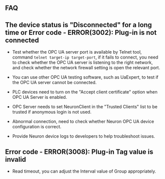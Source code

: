## FAQ

## The device status is "Disconnected" for a long time or Error code - ERROR(3002): Plug-in is not connected

* Test whether the OPC UA server port is available by Telnet tool, command `telnet target-ip target-port`, if it fails to connect, you need to check whether the OPC UA server is listening to the right network, and check whether the network firewall setting is open the relevant port.

* You can use other OPC UA testing software, such as UaExpert, to test if the OPC UA server cannot be connected.

* PLC devices need to turn on the "Accept client certificate" option when OPC UA Server is enabled.

* OPC Server needs to set NeuronClient in the "Trusted Clients" list to be trusted if anonymous login is not used.

* Abnormal connection, need to check whether Neuron OPC UA device configuration is correct.

* Provide Neuron device logs to developers to help troubleshoot issues.

## Error code - ERROR(3008): Plug-in Tag value is invalid

* Read timeout, you can adjust the Interval value of Group appropriately.
